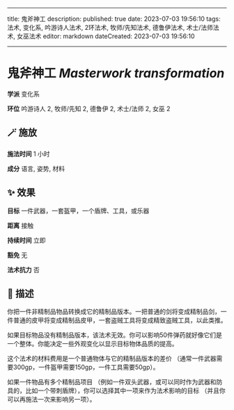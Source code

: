 
---
title: 鬼斧神工
description: 
published: true
date: 2023-07-03 19:56:10
tags: 法术, 变化系, 吟游诗人法术, 2环法术, 牧师/先知法术, 德鲁伊法术, 术士/法师法术, 女巫法术
editor: markdown
dateCreated: 2023-07-03 19:56:10

---

# **鬼斧神工** *Masterwork transformation*

**学派** 变化系 

**环位** 吟游诗人 2, 牧师/先知 2, 德鲁伊 2, 术士/法师 2, 女巫 2

## 🪄 施放

**施法时间** 1 小时

**成分** 语言, 姿势, 材料

## ✨ 效果 

**目标** 一件武器，一套盔甲，一个盾牌、工具，或乐器 

**距离** 接触  

**持续时间** 立即 

**豁免** 无

**法术抗力** 否

## 📖 描述

你把一件非精制品物品转换成它的精制品版本。一把普通的剑将变成精制品剑，一件普通的皮甲将变成精制品皮甲，一套盗贼工具将变成精致盗贼工具，以此类推。

如果目标物品没有精制品版本，该法术无效。你可以影响50件弹药就好像它们是一个整体。你能决定一些外观变化以显示目标物体品质的提高。

这个法术的材料费用是一个普通物体与它的精制品版本的差价 （通常一件武器需要300gp，一件盔甲需要150gp，一件工具需要50gp）。

如果一件物品有多个精制品项目 （例如一件双头武器，或可以同时作为武器和防具的，比如一个带刺盾牌），你可以选择其中一项来作为法术影响的目标 （并且你可以再施法一次来影响另一项）。
    